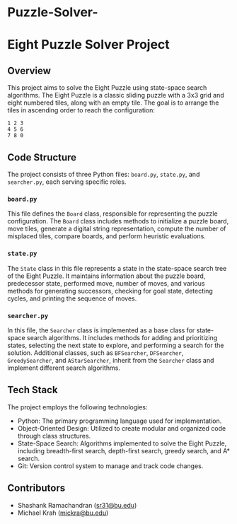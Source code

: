 # Puzzle-Solver-
# Eight Puzzle Solver Project

## Overview

This project aims to solve the Eight Puzzle using state-space search algorithms. The Eight Puzzle is a classic sliding puzzle with a 3x3 grid and eight numbered tiles, along with an empty tile. The goal is to arrange the tiles in ascending order to reach the configuration:
```
1 2 3
4 5 6
7 8 0
```

## Code Structure

The project consists of three Python files: `board.py`, `state.py`, and `searcher.py`, each serving specific roles.

### `board.py`

This file defines the `Board` class, responsible for representing the puzzle configuration. The `Board` class includes methods to initialize a puzzle board, move tiles, generate a digital string representation, compute the number of misplaced tiles, compare boards, and perform heuristic evaluations.

### `state.py`

The `State` class in this file represents a state in the state-space search tree of the Eight Puzzle. It maintains information about the puzzle board, predecessor state, performed move, number of moves, and various methods for generating successors, checking for goal state, detecting cycles, and printing the sequence of moves.

### `searcher.py`

In this file, the `Searcher` class is implemented as a base class for state-space search algorithms. It includes methods for adding and prioritizing states, selecting the next state to explore, and performing a search for the solution. Additional classes, such as `BFSearcher`, `DFSearcher`, `GreedySearcher`, and `AStarSearcher`, inherit from the `Searcher` class and implement different search algorithms.


## Tech Stack

The project employs the following technologies:

- Python: The primary programming language used for implementation.
- Object-Oriented Design: Utilized to create modular and organized code through class structures.
- State-Space Search: Algorithms implemented to solve the Eight Puzzle, including breadth-first search, depth-first search, greedy search, and A* search.
- Git: Version control system to manage and track code changes.

## Contributors

- Shashank Ramachandran (sr31@bu.edu)
- Michael Krah (mickra@bu.edu)
